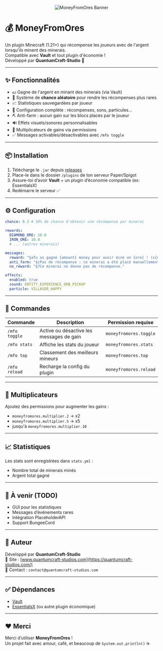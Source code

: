 
<p align="center">
  <img src="https://i.imgur.com/q2lWFrC.jpeg" alt="MoneyFromOres Banner">
</p>

# 💰 MoneyFromOres

Un plugin Minecraft (1.21+) qui récompense les joueurs avec de l'argent lorsqu'ils minent des minerais.  
Compatible avec **Vault** et tout plugin d'économie !  
Développé par **QuantumCraft-Studio** 👑

---

## ✨ Fonctionnalités

- 💵 Gagne de l'argent en minant des minerais (via Vault)
- 🎲 Système de **chance aléatoire** pour rendre les récompenses plus rares
- 📈 Statistiques sauvegardées par joueur
- 🔧 Configuration complète : récompenses, sons, particules...
- ⛏️ Anti-farm : aucun gain sur les blocs placés par le joueur
- 🔊 Effets visuels/sonores personnalisables
- 🧙 Multiplicateurs de gains via permissions
- ✅ Messages activables/désactivables avec `/mfo toggle`

---

## 📦 Installation

1. Télécharge le `.jar` depuis [releases](#)
2. Place-le dans le dossier `/plugins` de ton serveur Paper/Spigot
3. Assure-toi d’avoir **Vault** + un plugin d’économie compatible (ex: EssentialsX)
4. Redémarre le serveur ✅

---

## ⚙️ Configuration

```yaml
chance: 0.3 # 30% de chance d'obtenir une récompense par minerai

rewards:
  DIAMOND_ORE: 20.0
  IRON_ORE: 10.0
  # ... (autres minerais)

messages:
  reward: "§aTu as gagné {amount} money pour avoir miné un {ore} ! (x{multiplier})"
  anti_farm: "§cPas de récompense : ce minerai a été placé manuellement."
  no_reward: "§7Ce minerai ne donne pas de récompense."

effects:
  enabled: true
  sound: ENTITY_EXPERIENCE_ORB_PICKUP
  particle: VILLAGER_HAPPY
```

---

## 🔧 Commandes

| Commande          | Description                              | Permission requise                 |
|-------------------|------------------------------------------|------------------------------------|
| `/mfo toggle`     | Active ou désactive les messages de gain | `moneyfromores.toggle`             |
| `/mfo stats`      | Affiche les stats du joueur              | `moneyfromores.stats`              |
| `/mfo top`        | Classement des meilleurs mineurs         | `moneyfromores.top`                |
| `/mfo reload`     | Recharge la config du plugin             | `moneyfromores.reload`             |

---

## 🧙 Multiplicateurs

Ajoutez des permissions pour augmenter les gains :
- `moneyfromores.multiplier.2` → x2
- `moneyfromores.multiplier.5` → x5
- jusqu'à `moneyfromores.multiplier.10`

---

## 📈 Statistiques

Les stats sont enregistrées dans `stats.yml` :
- Nombre total de minerais minés
- Argent total gagné

---

## 🧪 À venir (TODO)

- GUI pour les statistiques
- Messages d’événements rares
- Intégration PlaceholderAPI
- Support BungeeCord

---

## 👑 Auteur

Développé par **QuantumCraft-Studio**  
🔗 Site : [www.quantumcraft-studios.com](https://quantumcraft-studios.com/)  
📧 Contact : `contact@quantumcraft-studios.com`

---

## ✅ Dépendances

- [Vault](https://www.spigotmc.org/resources/vault.34315/)
- [EssentialsX](https://essentialsx.net/) (ou autre plugin économique)

---

## ❤️ Merci

Merci d’utiliser **MoneyFromOres** !  
Un projet fait avec amour, café, et beaucoup de `System.out.println()` ☕️
